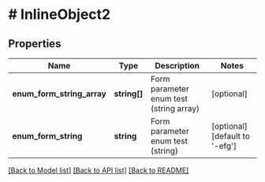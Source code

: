 # # InlineObject2

## Properties

Name | Type | Description | Notes
------------ | ------------- | ------------- | -------------
**enum_form_string_array** | **string[]** | Form parameter enum test (string array) | [optional] 
**enum_form_string** | **string** | Form parameter enum test (string) | [optional] [default to '-efg']

[[Back to Model list]](../../README.md#documentation-for-models) [[Back to API list]](../../README.md#documentation-for-api-endpoints) [[Back to README]](../../README.md)


